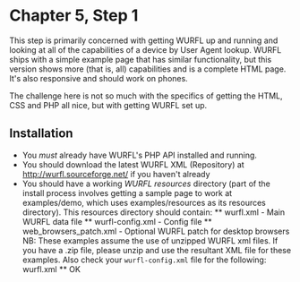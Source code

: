 Chapter 5, Step 1
=================

This step is primarily concerned with getting WURFL up and running and looking
at all of the capabilities of a device by User Agent lookup. WURFL ships with a
simple example page that has similar functionality, but this version shows more
(that is, all) capabilities and is a complete HTML page. It's also responsive
and should work on phones.

The challenge here is not so much with the specifics of getting the HTML, CSS
and PHP all nice, but with getting WURFL set up.

Installation
------------

* You _must_ already have WURFL's PHP API installed and running.
* You should download the latest WURFL XML (Repository) at http://wurfl.sourceforge.net/
if you haven't already
* You should have a working _WURFL resources_ directory (part of the install process
involves getting a sample page to work at examples/demo, which uses examples/resources
as its resources directory). This resources directory should contain:
** wurfl.xml - Main WURFL data file
** wurfl-config.xml - Config file
** web_browsers_patch.xml - Optional WURFL patch for desktop browsers
NB: These examples assume the use of unzipped WURFL xml files. If you have a .zip file,
please unzip and use the resultant XML file for these examples. Also check your `wurfl-config.xml`
file for the following:
    <main-file>wurfl.xml</main-file>
** OK